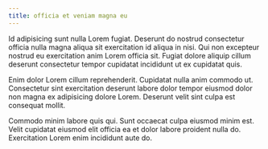 ```yaml
---
title: officia et veniam magna eu
---
```


Id adipisicing sunt nulla Lorem fugiat. Deserunt do nostrud consectetur officia nulla magna aliqua sit exercitation id aliqua in nisi. Qui non excepteur nostrud eu exercitation anim Lorem officia sit. Fugiat dolore aliquip cillum deserunt consectetur tempor cupidatat incididunt ut ex cupidatat quis.

Enim dolor Lorem cillum reprehenderit. Cupidatat nulla anim commodo ut. Consectetur sint exercitation deserunt labore dolor tempor eiusmod dolor non magna ex adipisicing dolore Lorem. Deserunt velit sint culpa est consequat mollit.

Commodo minim labore quis qui. Sunt occaecat culpa eiusmod minim est. Velit cupidatat eiusmod elit officia ea et dolor labore proident nulla do. Exercitation Lorem enim incididunt aute do.